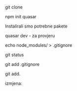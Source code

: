 git clone 

npm init quasar

Instalirali smo potrebne pakete

quasar dev - za provjeru 

echo node_modules/ > .gitignore

git status

git add .gitignore

git add.

izmjena: 
